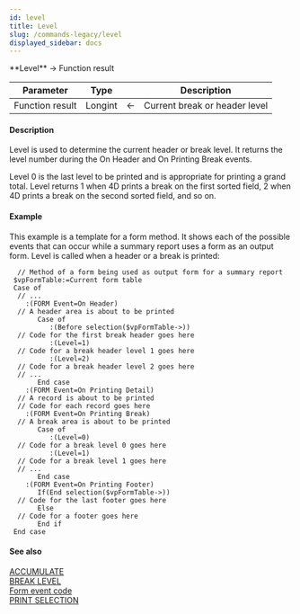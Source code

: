 ```yaml
---
id: level
title: Level
slug: /commands-legacy/level
displayed_sidebar: docs
---
```


<!--REF #_command_.Level.Syntax-->**Level**  -> Function result<!-- END REF-->
<!--REF #_command_.Level.Params-->
| Parameter | Type |  | Description |
| --- | --- | --- | --- |
| Function result | Longint | &larr; | Current break or header level |

<!-- END REF-->

#### Description 

<!--REF #_command_.Level.Summary-->Level is used to determine the current header or break level.<!-- END REF--> It returns the level number during the On Header and On Printing Break events.

Level 0 is the last level to be printed and is appropriate for printing a grand total. Level returns 1 when 4D prints a break on the first sorted field, 2 when 4D prints a break on the second sorted field, and so on.

#### Example 

This example is a template for a form method. It shows each of the possible events that can occur while a summary report uses a form as an output form. Level is called when a header or a break is printed:

```4d
  // Method of a form being used as output form for a summary report
 $vpFormTable:=Current form table
 Case of
  // ...
    :(FORM Event=On Header)
  // A header area is about to be printed
       Case of
          :(Before selection($vpFormTable->))
  // Code for the first break header goes here
          :(Level=1)
  // Code for a break header level 1 goes here
          :(Level=2)
  // Code for a break header level 2 goes here
  // ...
       End case
    :(FORM Event=On Printing Detail)
  // A record is about to be printed
  // Code for each record goes here
    :(FORM Event=On Printing Break)
  // A break area is about to be printed
       Case of
          :(Level=0)
  // Code for a break level 0 goes here
          :(Level=1)
  // Code for a break level 1 goes here
  // ...
       End case
    :(FORM Event=On Printing Footer)
       If(End selection($vpFormTable->))
  // Code for the last footer goes here
       Else
  // Code for a footer goes here
       End if
 End case
```

#### See also 

[ACCUMULATE](accumulate.md)  
[BREAK LEVEL](break-level.md)  
[Form event code](form-event-code.md)  
[PRINT SELECTION](print-selection.md)  